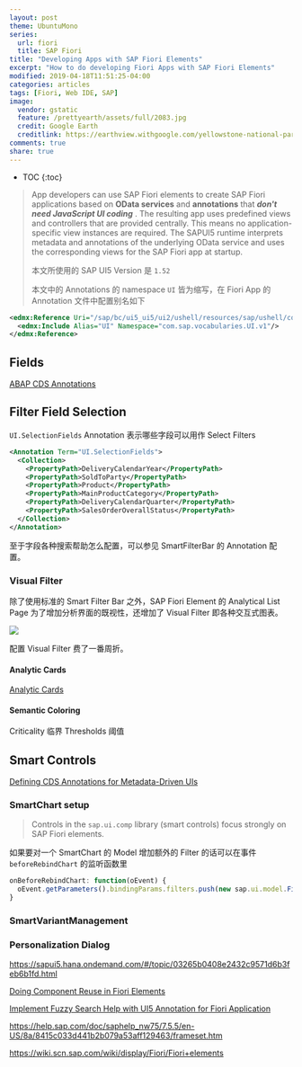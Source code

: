 ```yaml
---
layout: post
theme: UbuntuMono
series: 
  url: fiori
  title: SAP Fiori
title: "Developing Apps with SAP Fiori Elements"
excerpt: "How to do developing Fiori Apps with SAP Fiori Elements"
modified: 2019-04-18T11:51:25-04:00
categories: articles
tags: [Fiori, Web IDE, SAP]
image:
  vendor: gstatic
  feature: /prettyearth/assets/full/2083.jpg
  credit: Google Earth
  creditlink: https://earthview.withgoogle.com/yellowstone-national-park-united-states-2083
comments: true
share: true
---
```


* TOC
{:toc}

> App developers can use SAP Fiori elements to create SAP Fiori applications based on **OData services** and **annotations** that _**don't need JavaScript UI coding**_ . The resulting app uses predefined views and controllers that are provided centrally. This means no application-specific view instances are required. The SAPUI5 runtime interprets metadata and annotations of the underlying OData service and uses the corresponding views for the SAP Fiori app at startup.
>
> 本文所使用的 SAP UI5 Version 是 `1.52`
>
> 本文中的 Annotations 的 namespace `UI` 皆为缩写，在 Fiori App 的 Annotation 文件中配置别名如下

```xml
<edmx:Reference Uri="/sap/bc/ui5_ui5/ui2/ushell/resources/sap/ushell/components/factsheet/vocabularies/UI.xml">
  <edmx:Include Alias="UI" Namespace="com.sap.vocabularies.UI.v1"/>
</edmx:Reference>
```

## Fields

[ABAP CDS Annotations](https://help.sap.com/viewer/cc0c305d2fab47bd808adcad3ca7ee9d/7.5.15/en-US/630ce9b386b84e80bfade96779fbaeec.html)

## Filter Field Selection

`UI.SelectionFields` Annotation 表示哪些字段可以用作 Select Filters

```xml
<Annotation Term="UI.SelectionFields">
  <Collection>
    <PropertyPath>DeliveryCalendarYear</PropertyPath>
    <PropertyPath>SoldToParty</PropertyPath>
    <PropertyPath>Product</PropertyPath>
    <PropertyPath>MainProductCategory</PropertyPath>
    <PropertyPath>DeliveryCalendarQuarter</PropertyPath>
    <PropertyPath>SalesOrderOverallStatus</PropertyPath>
  </Collection>
</Annotation>
```

至于字段各种搜索帮助怎么配置，可以参见 SmartFilterBar 的 Annotation 配置。

### Visual Filter

除了使用标准的 Smart Filter Bar 之外，SAP Fiori Element 的 Analytical List Page 为了增加分析界面的既视性，还增加了 Visual Filter 即各种交互式图表。

![](https://experience.sap.com/fiori-design-web/wp-content/uploads/sites/5/2018/03/Visual-Filter-Bar-Expanded-2-1100x210-1100x210.png)

配置 Visual Filter 费了一番周折。

#### Analytic Cards

[Analytic Cards](https://sapui5.hana.ondemand.com/1.52.13/#/topic/d7b0b420eccf4d50bfd1b8a75e7a0fed)

#### Semantic Coloring

Criticality 临界
Thresholds 阈值

## Smart Controls

[Defining CDS Annotations for Metadata-Driven UIs](https://help.sap.com/viewer/cc0c305d2fab47bd808adcad3ca7ee9d/7.52.4/en-US/79d27f9b1c8440098acad66173409322.html)

### SmartChart setup

> Controls in the `sap.ui.comp` library (smart controls) focus strongly on SAP Fiori elements.

如果要对一个 SmartChart 的 Model 增加额外的 Filter 的话可以在事件 `beforeRebindChart` 的监听函数里

```javascript
onBeforeRebindChart: function(oEvent) {
  oEvent.getParameters().bindingParams.filters.push(new sap.ui.model.Filter("SoldToParty", sap.ui.model.FilterOperator.EQ, "100000005"));
}
```

### SmartVariantManagement

### Personalization Dialog

https://sapui5.hana.ondemand.com/#/topic/03265b0408e2432c9571d6b3feb6b1fd.html

[Doing Component Reuse in Fiori Elements](https://blogs.sap.com/2019/06/06/doing-component-reuse-in-fiori-elements/)

[Implement Fuzzy Search Help with UI5 Annotation for Fiori Application](https://blogs.sap.com/2019/06/03/implement-fuzzy-search-help-with-ui5-annotation-for-fiori-application-without-front-end-coding/)

https://help.sap.com/doc/saphelp_nw75/7.5.5/en-US/8a/8415c033d441b2b079a53aff129463/frameset.htm

https://wiki.scn.sap.com/wiki/display/Fiori/Fiori+elements